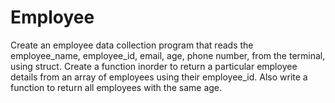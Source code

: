 # Employee
Create an employee data collection program that reads the employee_name, employee_id, email, age, phone number, from the terminal, using struct. Create a function inorder to return a particular employee details from an array of employees using their employee_id. Also write a function to return all employees with the same age. 
